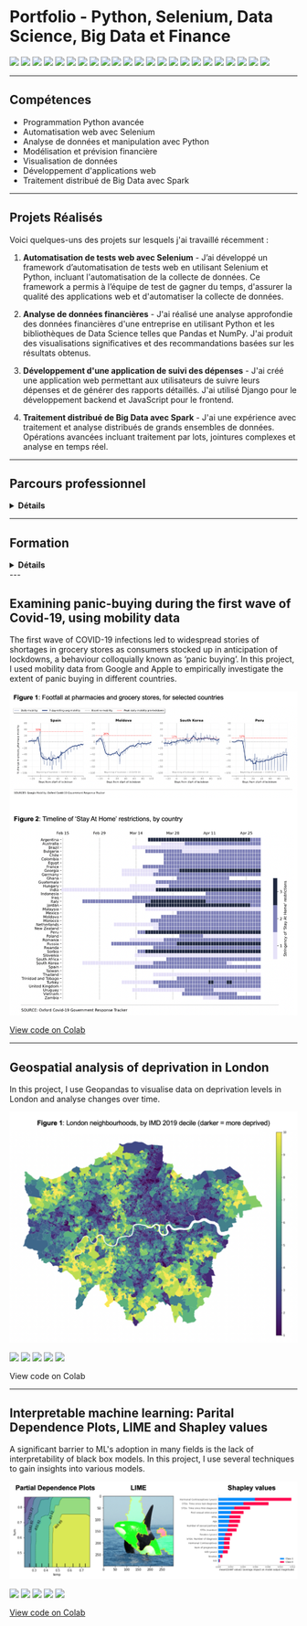 <!-- https://dev-ej-stack.github.io/ -->

<div>
    <h1>Portfolio - Python, Selenium, Data Science, Big Data et Finance</h1>
</div>

<!-- https://simpleicons.org/ -->

[![](https://img.shields.io/badge/Python-white?logo=Python)](#)
[![](https://img.shields.io/badge/Anaconda-white?logo=anaconda)](#)
[![](https://img.shields.io/badge/Jupyter-white?logo=Jupyter)](#)
[![](https://img.shields.io/badge/Selenium-white?logo=selenium)](#)
[![](https://img.shields.io/badge/NumPy-black?logo=numpy&color=white&logoColor=black)](#)
[![](https://img.shields.io/badge/sklearn-white?logo=scikit-learn)](#)
[![](https://img.shields.io/badge/pandas-black?logo=pandas&color=white&logoColor=black)](#)
[![](https://img.shields.io/badge/Plotly-black?logo=Plotly&color=white&logoColor=blue)](#)
[![](https://img.shields.io/badge/django-white?logo=django&color=white&logoColor=green)](#)
[![](https://img.shields.io/badge/html5-white?logo=html5)](#)
[![](https://img.shields.io/badge/R-black?logo=R&color=white&logoColor=blue)](#)
[![](https://img.shields.io/badge/RStudio-white?logo=RStudio)](#)
[![](https://img.shields.io/badge/springboot-white?logo=springboot)](#)
[![](https://img.shields.io/badge/MySQL-white?logo=MySql)](#)
[![](https://img.shields.io/badge/apachespark-white?logo=apachespark)](#)
[![](https://img.shields.io/badge/apacheparquet-white?logo=apacheparquet)](#)
[![](https://img.shields.io/badge/linux-white?logo=linux)](#)
[![](https://img.shields.io/badge/docker-white?logo=docker)](#)
[![](https://img.shields.io/badge/podman-black?logo=podman&color=white&logoColor=black)](#)
[![](https://img.shields.io/badge/kubernetes-white?logo=kubernetes)](#)
[![](https://img.shields.io/badge/amazonaws-black?logo=amazonaws&color=white&logoColor=black)](#)
[![](https://img.shields.io/badge/git-white?logo=git)](#)
[![](https://img.shields.io/badge/Bash-white?logo=GNUbash)](#)


---

<h2><span>Compétences</span></h2>

- Programmation Python avancée
- Automatisation web avec Selenium
- Analyse de données et manipulation avec Python
- Modélisation et prévision financière
- Visualisation de données
- Développement d'applications web
- Traitement distribué de Big Data avec Spark

---

<h2><span>Projets Réalisés</span></h2>

Voici quelques-uns des projets sur lesquels j'ai travaillé récemment :

1. **Automatisation de tests web avec Selenium** - J’ai développé un framework d’automatisation de tests web en utilisant Selenium et Python, incluant l'automatisation de la collecte de données. Ce framework a permis à l’équipe de test de gagner du temps, d'assurer la qualité des applications web et d'automatiser la collecte de données.

2. **Analyse de données financières** - J'ai réalisé une analyse approfondie des données financières d'une entreprise en utilisant Python et les bibliothèques de Data Science telles que Pandas et NumPy. J'ai produit des visualisations significatives et des recommandations basées sur les résultats obtenus.

3. **Développement d'une application de suivi des dépenses** - J'ai créé une application web permettant aux utilisateurs de suivre leurs dépenses et de générer des rapports détaillés. J'ai utilisé Django pour le développement backend et JavaScript pour le frontend.

4. **Traitement distribué de Big Data avec Spark** - J'ai une expérience avec traitement et analyse distribués de grands ensembles de données. Opérations avancées incluant traitement par lots, jointures complexes et analyse en temps réel.

---
<a name="ligne-du-temps"></a>

## Parcours professionnel

<div style="text-align: justify;">
	<details> 
		<summary><strong>Détails</strong></summary>
		<ul>
		<li><strong>2023 : Web Développeur et expert en Big Data</strong>
			<ul>
			<li>Développement de solutions logicielles en Python pour automatiser les processus et améliorer l'efficacité opérationnelle.</li>
			<li>Utilisation de Selenium pour l'automatisation des tests web et la validation des fonctionnalités.</li>
			<li>Manipulation et analyse de données avec Python pour générer des informations utiles et des rapports précis.</li>
			<li>Modélisation financière et prévisions pour prendre des décisions éclairées en matière d'investissement.</li>
			<li>Traitement distribué de Big Data avec Spark</li>
			</ul>
		</li>
		<li><strong>2021 - 2022 :  Credit Suisse Brésil</strong>
			<ul>
			<li>Attributions : automatisation des processus et des communications (Python/RPA), création automatique de tableaux de bord (VBA), test des contrôles opérationnels.</li>
			<li>Utilisation de bibliothèques Python telles que Pandas, NumPy et Matplotlib pour effectuer des tâches de traitement et de visualisation de données.</li>
			</ul>
		</li>
		<li><strong>2016 - 2019 :  Banque Safra S.A. (Brésil)</strong>
			<ul>
			<li>Attributions : J'intègre une équipe qui travaille avec des conseils juridiques et des recherches d'actifs, avec une attention particulière aux questions internationales grâce à l'utilisation d'outils technologiques.</li>
			<li>Utilisation de bibliothèques Python telles que Pandas, Selenium et SQL avec Excel VBA pour effectuer des tâches de traitement et de visualisation de données.</li>
			</ul>
		</li>
		<li><strong>2015 - 2016 :  Looplex S.A. (Startup Brésil)</strong>
			<ul>
			<li>Attributions : J'ai travaillé sur la programmation de code, le développement de web produits et avec des calculs financiers. Nos solutions permettent une interprétation algorithmique des arguments juridiques (analyse de citation juridique et réseaux de neurones avec NLP).</li>
			<li>Utilisation de Java, Git, SQL et API, agile methodologies avec backend web développement.</li>
			</ul>
		</li>
		</ul>
	</details>
</div>

---
<a name="formation"></a>

## Formation
<div style="text-align: justify;">
	<details>
		<summary><strong>Détails</strong></summary>
		<ul>
		<li><strong>2022 - 2024 : </strong>MBA Data Science and Analytics - USP/Esalq
			<ul>
			<li>Spécialisation en Data Science, Université de São Paulo, Brésil</li>
			<li>Maîtrise en Administration des Affaires - MBA, Data Science, Analyse de Données et Apprentissage Automatique</li>
			</ul>
		</li>
		<li><strong>2019 - 2022 : </strong>Sciences économiques - USP/FEA
			<ul>
			<li>Baccalauréat en Sciences économiques pour l'École d’économie de l’Université de São Paulo, Brésil</li>
			</ul>
		</li>
		</ul>
	</details>
</div>
---

## Examining panic-buying during the first wave of Covid-19, using mobility data
The first wave of COVID-19 infections led to widespread stories of shortages in grocery stores as consumers stocked up in anticipation of lockdowns, a behaviour colloquially known as ‘panic buying’. In this project, I used mobility data from Google and Apple to empirically investigate the extent of panic buying in different countries.

<img src="images/mobility.png?raw=true" />

[View code on Colab](https://colab.research.google.com/drive/1eMRq-WAtegW5_J5OhTPWoeB3QNf64D-A?usp=sharing)

---

## Geospatial analysis of deprivation in London
In this project, I use Geopandas to visualise data on deprivation levels in London and analyse changes over time.

<img src="images/london2.png?raw=true"/>

[![](https://img.shields.io/badge/Python-white?logo=Python)](#) [![](https://img.shields.io/badge/Jupyter-white?logo=Jupyter)](#) [![](https://img.shields.io/badge/Anaconda-white?logo=anaconda)](#) [![](https://img.shields.io/badge/Geopandas-white?logo=Geopandas)](#) [![](https://img.shields.io/badge/Bash-white?logo=GNUbash)](#)

View code on Colab

---

## Interpretable machine learning: Parital Dependence Plots, LIME and Shapley values
A significant barrier to ML's adoption in many fields is the lack of interpretability of black box models. In this project, I use several techniques to gain insights into various models. 

<img src="images/interpretable.png?raw=true"/>

[![](https://img.shields.io/badge/Python-white?logo=Python)](#) [![](https://img.shields.io/badge/Jupyter-white?logo=Jupyter)](#) [![](https://img.shields.io/badge/sklearn-white?logo=scikit-learn)](#) [![](https://img.shields.io/badge/LIME-white?logo=LIME)](#) [![](https://img.shields.io/badge/SHAP-white?logo=SHAP)](#)

[View code on Colab](https://colab.research.google.com/drive/1Msk1tmph1IQYom596vy3MmMwESID0KaW?usp=sharing)


